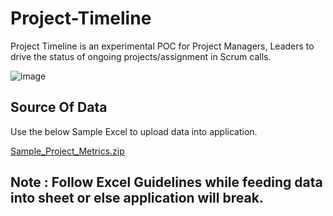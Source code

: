# Project-Timeline
Project Timeline is an experimental POC for Project Managers, Leaders to drive the status of ongoing projects/assignment in Scrum calls.


![image](https://user-images.githubusercontent.com/17022643/110246850-420aff80-7f8f-11eb-8388-1ee98493c4c9.png)



## Source Of Data
  Use the below Sample Excel to upload data into application.
  
[Sample_Project_Metrics.zip](https://github.com/sjshank/Project-Timeline/files/6097486/Sample_Project_Metrics.zip)


## Note : Follow Excel Guidelines while feeding data into sheet or else application will break.
